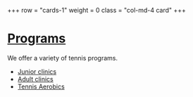 +++
row = "cards-1"
weight = 0
class = "col-md-4 card"
+++

# [Programs](/pages/programs/)

We offer a variety of tennis programs.

- [Junior clinics](/pages/junior-clinics/)
- [Adult clinics](/pages/adult-clinics/)
- [Tennis Aerobics](/pages/tennis-aerobics)
